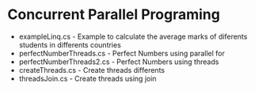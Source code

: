 # Concurrent Parallel Programing
* exampleLinq.cs - Example to calculate the average marks of diferents students in differents countries
* perfectNumberThreads.cs - Perfect Numbers using parallel for
* perfectNumberThreads2.cs - Perfect Numbers using threads
* createThreads.cs - Create threads differents
* threadsJoin.cs - Create threads using join
